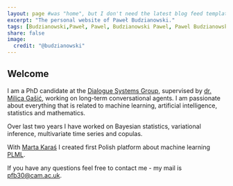 ```yaml
---
layout: page #was "home", but I don't need the latest blog feed template on the homepage
excerpt: "The personal website of Paweł Budzianowski."
tags: [Budzianowski,Paweł, Pawel, Budzianowski Pawel, Pawel Budzianowski, pawelbudzianowski, pawel budzianowski, home page]
share: false
image:
  credit: "@budzianowski"
---
```


## Welcome

I am a PhD candidate at the [Dialogue Systems Group](http://mi.eng.cam.ac.uk/research/dialogue/), supervised by [dr. Milica Gašić](https://mi.eng.cam.ac.uk/~mg436), working on long-term conversational agents. I am passionate about everything that is related to machine learning, artificial intelligence, statistics and mathematics. 

Over last two years I have worked on Bayesian statistics, variational inference, multivariate time series and copulas.

With [Marta Karaś](https://statsox.github.io/) I created first Polish platform about machine learning [PLML](https://plml17.github.io).

If you have any questions feel free to contact me - my mail is pfb30@cam.ac.uk.
